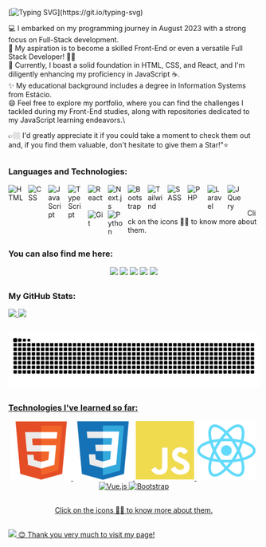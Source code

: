 [![Typing SVG](https://readme-typing-svg.herokuapp.com/?lines=Hello+World,+I´m+Davidson+Dias!;But+you+can+call+me+Davidson!;I´m+a+Full-Stack+Developer.;Welcome+to+my+GitHub!)](https://git.io/typing-svg)

💻 I embarked on my programming journey in August 2023 with a strong focus on Full-Stack development.\
🚀 My aspiration is to become a skilled Front-End or even a versatile Full Stack Developer! 🙏🏼\
🌱 Currently, I boast a solid foundation in HTML, CSS, and React, and I'm diligently enhancing my proficiency in JavaScript ☕.\
✨ My educational background includes a degree in Information Systems from Estácio.\
😄 Feel free to explore my portfolio, where you can find the challenges I tackled during my Front-End studies, along with repositories dedicated to my JavaScript learning endeavors.\

👉🏼 I'd greatly appreciate it if you could take a moment to check them out and, if you find them valuable, don't hesitate to give them a Star!"⭐

##
### Languages and Technologies:
<img 
    align="left" 
    alt="HTML"
    title="HTML" 
    width="30px" 
    style="padding-right: 10px;" 
    src="https://cdn.jsdelivr.net/gh/devicons/devicon@latest/icons/html5/html5-original.svg" 
/>
<img 
    align="left" 
    alt="CSS" 
    title="CSS"
    width="30px" 
    style="padding-right: 10px;" 
    src="https://cdn.jsdelivr.net/gh/devicons/devicon@latest/icons/css3/css3-original.svg" 
/>
<img 
    align="left" 
    alt="JavaScript" 
    title="JavaScript"
    width="30px" 
    style="padding-right: 10px;" 
    src="https://cdn.jsdelivr.net/gh/devicons/devicon@latest/icons/javascript/javascript-original.svg" 
/>
<img 
    align="left" 
    alt="TypeScript"
    title="TypeScript" 
    width="30px" 
    style="padding-right: 10px;" 
    src="https://cdn.jsdelivr.net/gh/devicons/devicon@latest/icons/typescript/typescript-original.svg" 
/>
<img 
    align="left" 
    alt="React"
    title="React" 
    width="30px" 
    style="padding-right: 10px;" 
    src="https://cdn.jsdelivr.net/gh/devicons/devicon@latest/icons/react/react-original.svg" 
/>
<img 
    align="left" 
    alt="Next.js" 
    title="Next.js"
    width="30px" 
    style="padding-right: 10px;" 
    src="https://cdn.jsdelivr.net/gh/devicons/devicon@latest/icons/nextjs/nextjs-original.svg" 
/>
<img 
    align="left" 
    alt="Bootstrap"
    title="Bootstrap" 
    width="30px" 
    style="padding-right: 10px;" 
    src="https://cdn.jsdelivr.net/gh/devicons/devicon@latest/icons/bootstrap/bootstrap-original.svg" 
/>
<img 
    align="left" 
    alt="Tailwind" 
    title="Tailwind"
    width="30px" 
    style="padding-right: 10px;" 
    src="https://cdn.jsdelivr.net/gh/devicons/devicon@latest/icons/tailwindcss/tailwindcss-original.svg" 
/>
<img 
    align="left" 
    alt="SASS" 
    title="SASS"
    width="30px" 
    style="padding-right: 10px;" 
    src="https://cdn.jsdelivr.net/gh/devicons/devicon@latest/icons/sass/sass-original.svg" 
/>
<img 
    align="left" 
    alt="PHP" 
    title="PHP"
    width="30px" 
    style="padding-right: 10px;" 
    src="https://cdn.jsdelivr.net/gh/devicons/devicon@latest/icons/php/php-original.svg" 
/>
<img 
    align="left" 
    alt="Laravel" 
    title="Laravel"
    width="30px" 
    style="padding-right: 10px;" 
    src="https://cdn.jsdelivr.net/gh/devicons/devicon@latest/icons/laravel/laravel-original.svg" 
/>
<img 
    align="left" 
    alt="JQuery" 
    title="JQuery"
    width="30px" 
    style="padding-right: 10px;" 
    src="https://cdn.jsdelivr.net/gh/devicons/devicon@latest/icons/jquery/jquery-original.svg" 
/>
<img 
    align="left" 
    alt="Git" 
    title="Git"
    width="30px" 
    style="padding-right: 10px;" 
    src="https://cdn.jsdelivr.net/gh/devicons/devicon@latest/icons/git/git-original.svg" 
/>
<img 
    align="left" 
    alt="Python" 
    title="Python"
    width="30px" 
    style="padding-right: 10px;" 
    src="https://cdn.jsdelivr.net/gh/devicons/devicon@latest/icons/python/python-original.svg" 
/>

<br/>
<br/>
  <p>Click on the icons ☝🏻 to know more about them.</p>
</div>

##
### You can also find me here:
<div align="center"> 
  <a href ="https://www.linkedin.com/in/davidson-dias/" target="_blank"><img src="https://img.shields.io/badge/-LinkedIn-%230077B5?style=for-the-badge&logo=linkedin&logoColor=white" target="_blank"></a> 
  <a href ="https://www.youtube.com/c/InfoSevenTecnologia" target="_blank"><img src="https://img.shields.io/badge/YouTube-FF0000?style=for-the-badge&logo=youtube&logoColor=white" target="_blank"></a>
  <a href ="https://instagram.com/davidsonfe /" target="_blank"><img src="https://img.shields.io/badge/-Instagram-%23E4405F?style=for-the-badge&logo=instagram&logoColor=white" target="_blank"></a>
  <a href = "mailto: davidsonfe7@gmail.com"><img src="https://img.shields.io/badge/-Gmail-%23333?style=for-the-badge&logo=gmail&logoColor=white" target="_blank"></a>
  <a href ="https://wa.me/5531994980340"><img src="https://img.shields.io/badge/WhatsApp-25D366?style=for-the-badge&logo=whatsapp&logoColor=white" target="_blank"></a>
</div>

##

### My GitHub Stats:
<div>
  <a href="https://github.com/davidsondias">
  <img height="180em" src="https://github-readme-stats.vercel.app/api?username=davidsondias&show_icons=true&theme=tokyonight&include_all_commits=true&count_private=true"/>
  <img height="180em" src="https://github-readme-stats.vercel.app/api/top-langs/?username=davidsondias&layout=compact&langs_count=6&theme=tokyonight"/>
</div>

##

<picture align="center">
  <source media="(prefers-color-scheme: dark)" srcset="https://raw.githubusercontent.com/davidsondias/davidsondias/output/github-contribution-grid-snake-dark.svg">
  <source media="(prefers-color-scheme: light)" srcset="https://raw.githubusercontent.com/davidsondias/davidsondias/output/github-contribution-grid-snake-dark.svg">
  <img align="center" alt="github contribution grid snake animation" src="https://raw.githubusercontent.com/davidsondias/davidsondias/output/github-contribution-grid-snake.svg">
</picture>

##
### Technologies I've learned so far:
<div align="center">
  <img src="https://raw.githubusercontent.com/devicons/devicon/master/icons/html5/html5-original.svg" width="120" alt="HTML5">
  <img src="https://raw.githubusercontent.com/devicons/devicon/master/icons/css3/css3-original.svg" width="120" alt="CSS3">
  <img src="https://raw.githubusercontent.com/devicons/devicon/master/icons/javascript/javascript-plain.svg" width="120" alt="JavaScript">
  <img src="https://raw.githubusercontent.com/devicons/devicon/master/icons/react/react-original.svg" width="120" alt="React">
  <img src="https://img.icons8.com/color/2x/vue-js.png" width="120" alt="Vue.js">
  <img src="https://img.icons8.com/color/2x/bootstrap.png" width="120" alt="Bootstrap">
  <br><br>
  <p>Click on the icons ☝🏻 to know more about them.</p>
</div>


##
![](https://komarev.com/ghpvc/?username=DavidsonDias)
😊 Thank you very much to visit my page!
